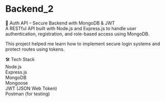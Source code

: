 # Backend_2

📌 Auth API – Secure Backend with MongoDB & JWT  
A RESTful API built with Node.js and Express.js to handle user authentication, registration, and role-based access using MongoDB.

This project helped me learn how to implement secure login systems and protect routes using tokens.

🛠️ Tech Stack  
Node.js  
Express.js  
MongoDB  
Mongoose  
JWT (JSON Web Token)  
Postman (for testing)
